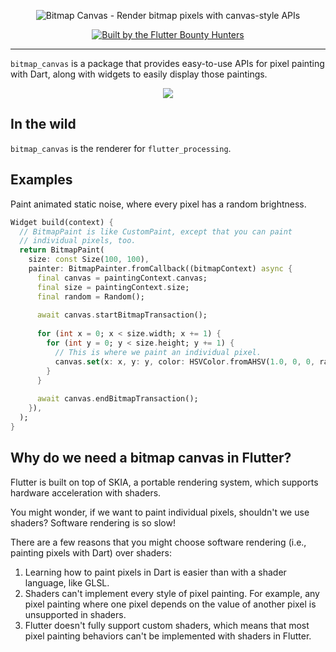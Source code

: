 <p align="center">
  <img src="https://github.com/Flutter-Bounty-Hunters/bitmap_canvas/assets/7259036/e80bd6ed-973a-4165-819e-73957f061e68" alt="Bitmap Canvas - Render bitmap pixels with canvas-style APIs">
</p>

<p align="center">
  <a href="https://flutterbountyhunters.com" target="_blank">
    <img src="https://github.com/Flutter-Bounty-Hunters/flutter_test_robots/assets/7259036/1b19720d-3dad-4ade-ac76-74313b67a898" alt="Built by the Flutter Bounty Hunters">
  </a>
</p>

--- 
`bitmap_canvas` is a package that provides easy-to-use APIs for pixel painting with Dart, along with widgets to easily display those paintings.

<p align="center">
  <img src="https://user-images.githubusercontent.com/7259036/183281593-b3f4c4e8-3bd4-407a-8844-79c5d2f1482e.gif">
</p>


## In the wild
`bitmap_canvas` is the renderer for `flutter_processing`.

## Examples
Paint animated static noise, where every pixel has a random brightness.

```dart
Widget build(context) {
  // BitmapPaint is like CustomPaint, except that you can paint
  // individual pixels, too.
  return BitmapPaint(
    size: const Size(100, 100),
    painter: BitmapPainter.fromCallback((bitmapContext) async {
      final canvas = paintingContext.canvas;
      final size = paintingContext.size;
      final random = Random();
      
      await canvas.startBitmapTransaction();
      
      for (int x = 0; x < size.width; x += 1) {
        for (int y = 0; y < size.height; y += 1) {
          // This is where we paint an individual pixel.
          canvas.set(x: x, y: y, color: HSVColor.fromAHSV(1.0, 0, 0, random.nextDouble()).toColor());
        }
      }
      
      await canvas.endBitmapTransaction();
    }),
  );
}
```

## Why do we need a bitmap canvas in Flutter?
Flutter is built on top of SKIA, a portable rendering system, which supports hardware acceleration with shaders. 

You might wonder, if we want to paint individual pixels, shouldn't we use shaders? Software rendering is so slow!

There are a few reasons that you might choose software rendering (i.e., painting pixels with Dart) over shaders:

1. Learning how to paint pixels in Dart is easier than with a shader language, like GLSL.
2. Shaders can't implement every style of pixel painting. For example, any pixel painting where one pixel depends on the value of another pixel is unsupported in shaders.
3. Flutter doesn't fully support custom shaders, which means that most pixel painting behaviors can't be implemented with shaders in Flutter.
